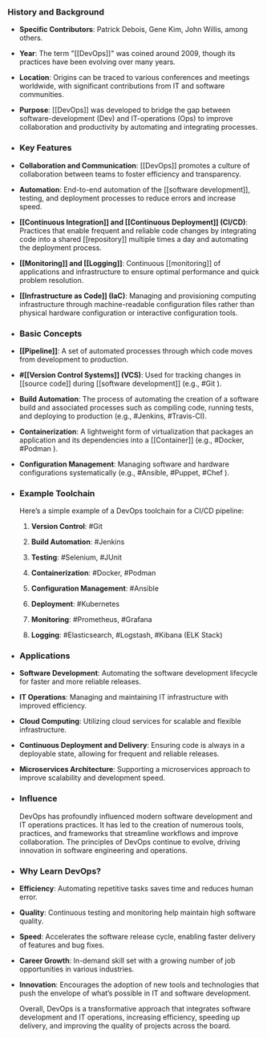 ### **History and Background**
- **Specific Contributors**: Patrick Debois, Gene Kim, John Willis, among others.
- **Year**: The term "[[DevOps]]" was coined around 2009, though its practices have been evolving over many years.
- **Location**: Origins can be traced to various conferences and meetings worldwide, with significant contributions from IT and software communities.
- **Purpose**: [[DevOps]] was developed to bridge the gap between software-development (Dev) and IT-operations (Ops) to improve collaboration and productivity by automating and integrating processes.
- ### **Key Features**
- **Collaboration and Communication**: [[DevOps]] promotes a culture of collaboration between teams to foster efficiency and transparency.
- **Automation**: End-to-end automation of the [[software development]], testing, and deployment processes to reduce errors and increase speed.
- **[[Continuous Integration]] and [[Continuous Deployment]] (CI/CD)**: Practices that enable frequent and reliable code changes by integrating code into a shared [[repository]] multiple times a day and automating the deployment process.
- **[[Monitoring]] and [[Logging]]**: Continuous [[monitoring]] of applications and infrastructure to ensure optimal performance and quick problem resolution.
- **[[Infrastructure as Code]] (IaC)**: Managing and provisioning computing infrastructure through machine-readable configuration files rather than physical hardware configuration or interactive configuration tools.
- ### **Basic Concepts**
- **[[Pipeline]]**: A set of automated processes through which code moves from development to production.
- **#[[Version Control Systems]] (VCS)**: Used for tracking changes in [[source code]] during [[software development]] (e.g., #Git ).
- **Build Automation**: The process of automating the creation of a software build and associated processes such as compiling code, running tests, and deploying to production (e.g., #Jenkins, #Travis-CI).
- **Containerization**: A lightweight form of virtualization that packages an application and its dependencies into a [[Container]] (e.g., #Docker, #Podman ).
- **Configuration Management**: Managing software and hardware configurations systematically (e.g., #Ansible, #Puppet, #Chef ).
- ### **Example Toolchain**
  
  Here’s a simple example of a DevOps toolchain for a CI/CD pipeline:
  
  1. **Version Control**: #Git
  
  2. **Build Automation**: #Jenkins
  
  3. **Testing**: #Selenium, #JUnit
  
  4. **Containerization**: #Docker, #Podman 
  
  5. **Configuration Management**: #Ansible
  
  6. **Deployment**: #Kubernetes
  
  7. **Monitoring**: #Prometheus, #Grafana
  
  8. **Logging**: #Elasticsearch, #Logstash, #Kibana (ELK Stack)
- ### **Applications**
- **Software Development**: Automating the software development lifecycle for faster and more reliable releases.
- **IT Operations**: Managing and maintaining IT infrastructure with improved efficiency.
- **Cloud Computing**: Utilizing cloud services for scalable and flexible infrastructure.
- **Continuous Deployment and Delivery**: Ensuring code is always in a deployable state, allowing for frequent and reliable releases.
- **Microservices Architecture**: Supporting a microservices approach to improve scalability and development speed.
- ### **Influence**
  
  DevOps has profoundly influenced modern software development and IT operations practices. It has led to the creation of numerous tools, practices, and frameworks that streamline workflows and improve collaboration. The principles of DevOps continue to evolve, driving innovation in software engineering and operations.
- ### **Why Learn DevOps?**
- **Efficiency**: Automating repetitive tasks saves time and reduces human error.
- **Quality**: Continuous testing and monitoring help maintain high software quality.
- **Speed**: Accelerates the software release cycle, enabling faster delivery of features and bug fixes.
- **Career Growth**: In-demand skill set with a growing number of job opportunities in various industries.
- **Innovation**: Encourages the adoption of new tools and technologies that push the envelope of what’s possible in IT and software development.
  
  Overall, DevOps is a transformative approach that integrates software development and IT operations, increasing efficiency, speeding up delivery, and improving the quality of projects across the board.